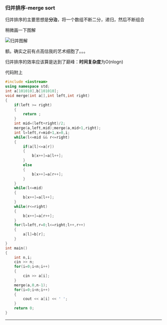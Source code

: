 ### 归并排序-merge sort ###

归并排序的主要思想是**分治**，将一个数组不断二分，递归，然后不断组合

稍微画一下图解

![归并图解](C:\Users\86189\Desktop\归并图解.png)

额。确实之前有点高估我的艺术细胞了。。。

归并排序的效率应该算是达到了巅峰：**时间复杂度**为O(nlogn)

代码附上

```c++
#include <iostream>
using namespace std;
int a[101010],b[101010];
void merge(int a[],int left,int right)
{
    if(left >= right)
    {
        return ;
    }
    int mid=(left+right)/2;
    merge(a,left,mid);merge(a,mid+1,right);
    int l=left,r=mid+1,x=0,i;
    while(l<=mid && r<=right)
    {
        if(a[l]<=a[r])
        {
            b[x++]=a[l++];
        }
        else
        {
            b[x++]=a[r++];
        }
    }
    while(l<=mid)
    {
        b[x++]=a[l++];
    }
    while(r<=right)
    {
        b[x++]=a[r++];
    }
    for(l=left,r=0;l<=right;l++,r++)
    {
        a[l]=b[r];
    }
}
int main()
{
    int n,i;
    cin >> n;
    for(i=0;i<n;i++)
    {
        cin >> a[i];
    }
    merge(a,0,n-1);
    for(i=0;i<n;i++)
    {
        cout << a[i] << ' ';
    }
    return 0;
}
```

-------------------------------------------------------------------------------------------------------------------------------